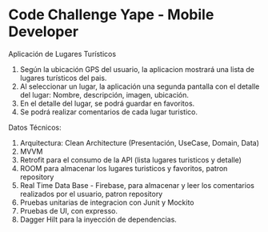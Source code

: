 # Code Challenge Yape - Mobile Developer

Aplicación de Lugares Turísticos

1. Según la ubicación GPS del usuario, la aplicacion mostrará una lista de lugares turísticos del pais.
2. Al seleccionar un lugar, la aplicación una segunda pantalla con el detalle del lugar: Nombre, descripción, imagen, ubicación.
3. En el detalle del lugar, se podrá guardar en favoritos.
4. Se podrá realizar comentarios de cada lugar turistico.

Datos Técnicos:

1. Arquitectura: Clean Architecture  (Presentación, UseCase, Domain, Data)
2. MVVM 
3. Retrofit para el consumo de la API (lista lugares turisticos y detalle)
4. ROOM para almacenar los lugares turisticos y favoritos, patron repository
5. Real Time Data Base - Firebase, para almacenar y leer los comentarios realizados por el usuario, patron repository
6. Pruebas unitarias de integracion con Junit y Mockito
7. Pruebas de UI, con expresso.
8. Dagger Hilt para la inyección de dependencias.
